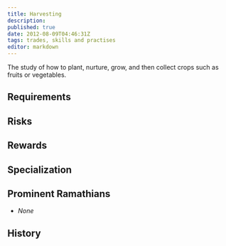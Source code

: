 ```yaml
---
title: Harvesting
description:
published: true
date: 2012-08-09T04:46:31Z
tags: trades, skills and practises
editor: markdown
---
```


The study of how to plant, nurture, grow, and then collect crops such as fruits or vegetables.

## Requirements

## Risks

## Rewards

## Specialization

## Prominent Ramathians

- *None*

## History

